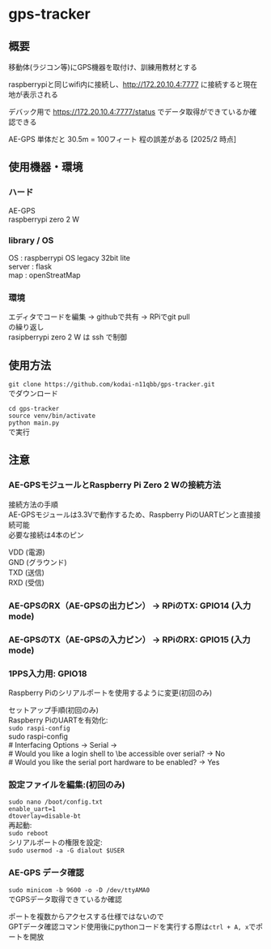 # gps-tracker
## 概要
移動体(ラジコン等)にGPS機器を取付け、訓練用教材とする

raspberrypiと同じwifi内に接続し、http://172.20.10.4:7777 に接続すると現在地が表示される

デバック用で https://172.20.10.4:7777/status でデータ取得ができているか確認できる

AE-GPS 単体だと 30.5m = 100フィート 程の誤差がある [2025/2 時点]

## 使用機器・環境
### ハード
AE-GPS\
raspberrypi zero 2 W

### library / OS
OS : raspberrypi OS legacy 32bit lite\
server : flask\
map : openStreatMap

### 環境
エディタでコードを編集 -> githubで共有 -> RPiでgit pull\
の繰り返し\
rasipberrypi zero 2 W は ssh で制御

## 使用方法
`git clone https://github.com/kodai-n11qbb/gps-tracker.git`\
でダウンロード

`cd gps-tracker`\
`source venv/bin/activate`\
`python main.py`\
で実行

## 注意
### AE-GPSモジュールとRaspberry Pi Zero 2 Wの接続方法
接続方法の手順\
AE-GPSモジュールは3.3Vで動作するため、Raspberry PiのUARTピンと直接接続可能\
必要な接続は4本のピン

VDD (電源)\
GND (グラウンド)\
TXD (送信)\
RXD (受信)

### AE-GPSのRX（AE-GPSの出力ピン） → RPiのTX: GPIO14 (入力 mode)
### AE-GPSのTX（AE-GPSの入力ピン） → RPiのRX: GPIO15 (入力 mode)
### 1PPS入力用: GPIO18
Raspberry Piのシリアルポートを使用するように変更(初回のみ)

セットアップ手順(初回のみ)\
Raspberry PiのUARTを有効化:\
`sudo raspi-config`\
sudo raspi-config\
\# Interfacing Options → Serial → \
\# Would you like a login shell to \be accessible over serial? → No\
\# Would you like the serial port hardware to be enabled? → Yes

### 設定ファイルを編集:(初回のみ)
`sudo nano /boot/config.txt`\
`enable_uart=1`\
`dtoverlay=disable-bt`\
再起動:\
`sudo reboot`\
シリアルポートの権限を設定:\
`sudo usermod -a -G dialout $USER`

### AE-GPS データ確認
`sudo minicom -b 9600 -o -D /dev/ttyAMA0`\
でGPSデータ取得できているか確認

ポートを複数からアクセスする仕様ではないので\
GPTデータ確認コマンド使用後にpythonコードを実行する際は`ctrl + A, x`でポートを開放
